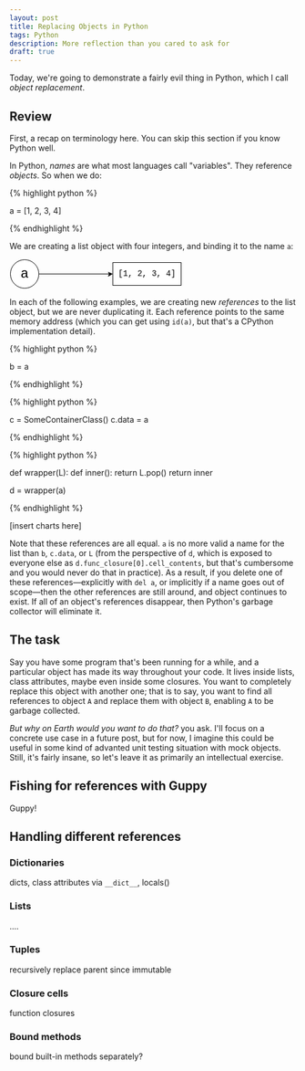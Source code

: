 ```yaml
---
layout: post
title: Replacing Objects in Python
tags: Python
description: More reflection than you cared to ask for
draft: true
---
```


Today, we're going to demonstrate a fairly evil thing in Python, which I call
_object replacement_.

## Review

First, a recap on terminology here. You can skip this section if you know
Python well.

In Python, _names_ are what most languages call "variables". They reference
_objects_. So when we do:

{% highlight python %}

a = [1, 2, 3, 4]

{% endhighlight %}

We are creating a list object with four integers, and binding it to the name
`a`:

<svg xmlns="http://www.w3.org/2000/svg" xmlns:xlink="http://www.w3.org/1999/xlink" width="303px" height="53px" version="1.1"><defs/><g transform="translate(0.5,0.5)"><rect x="181" y="6" width="120" height="40" fill="#ffffff" stroke="#000000" pointer-events="none"/><g transform="translate(185,17)"><switch><foreignObject pointer-events="all" width="112" height="20" requiredFeatures="http://www.w3.org/TR/SVG11/feature#Extensibility"><div xmlns="http://www.w3.org/1999/xhtml" style="display: inline-block; font-size: 14px; font-family: Helvetica; color: rgb(0, 0, 0); line-height: 1.26; vertical-align: top; width: 112px; white-space: normal; text-align: center;"><div xmlns="http://www.w3.org/1999/xhtml" style="display:inline-block;text-align:inherit;text-decoration:inherit;"><font face="Courier New">[1, 2, 3, 4]</font></div></div></foreignObject><text x="56" y="17" fill="#000000" text-anchor="middle" font-size="14px" font-family="Helvetica">[Not supported by viewer]</text></switch></g><ellipse cx="26" cy="26" rx="25" ry="25" fill="#ffffff" stroke="#000000" pointer-events="none"/><g transform="translate(13,11)"><switch><foreignObject pointer-events="all" width="26" height="32" requiredFeatures="http://www.w3.org/TR/SVG11/feature#Extensibility"><div xmlns="http://www.w3.org/1999/xhtml" style="display: inline-block; font-size: 24px; font-family: 'Courier New'; color: rgb(0, 0, 0); line-height: 1.26; vertical-align: top; width: 26px; white-space: normal; text-align: center;"><div xmlns="http://www.w3.org/1999/xhtml" style="display:inline-block;text-align:inherit;text-decoration:inherit;">a</div></div></foreignObject><text x="13" y="28" fill="#000000" text-anchor="middle" font-size="24px" font-family="Courier New">[Not supported by viewer]</text></switch></g><path d="M 51 26 L 175 26" fill="none" stroke="#000000" stroke-miterlimit="10" pointer-events="none"/><path d="M 180 26 L 173 30 L 175 26 L 173 23 Z" fill="#000000" stroke="#000000" stroke-miterlimit="10" pointer-events="none"/></g></svg>

In each of the following examples, we are creating new _references_ to the
list object, but we are never duplicating it. Each reference points to the same
memory address (which you can get using `id(a)`, but that's a CPython
implementation detail).

{% highlight python %}

b = a

{% endhighlight %}

{% highlight python %}

c = SomeContainerClass()
c.data = a

{% endhighlight %}

{% highlight python %}

def wrapper(L):
    def inner():
        return L.pop()
    return inner

d = wrapper(a)

{% endhighlight %}

[insert charts here]

Note that these references are all equal. `a` is no more valid a name for the
list than `b`, `c.data`, or `L` (from the perspective of `d`, which is exposed
to everyone else as `d.func_closure[0].cell_contents`, but that's cumbersome
and you would never do that in practice). As a result, if you delete one of
these references—explicitly with `del a`, or implicitly if a name goes out of
scope—then the other references are still around, and object continues to
exist. If all of an object's references disappear, then Python's garbage
collector will eliminate it.

## The task

Say you have some program that's been running for a while, and a particular
object has made its way throughout your code. It lives inside lists, class
attributes, maybe even inside some closures. You want to completely replace
this object with another one; that is to say, you want to find all references
to object `A` and replace them with object `B`, enabling `A` to be garbage
collected.

_But why on Earth would you want to do that?_ you ask. I'll focus on a concrete
use case in a future post, but for now, I imagine this could be useful in some
kind of advanted unit testing situation with mock objects. Still, it's fairly
insane, so let's leave it as primarily an intellectual exercise.

## Fishing for references with Guppy

Guppy!

## Handling different references

### Dictionaries

dicts, class attributes via `__dict__`, locals()

### Lists

....

### Tuples

recursively replace parent since immutable

### Closure cells

function closures

### Bound methods

bound built-in methods separately?
